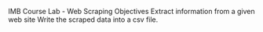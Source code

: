 IMB Course Lab  - Web Scraping
Objectives
Extract information from a given web site
Write the scraped data into a csv file.

